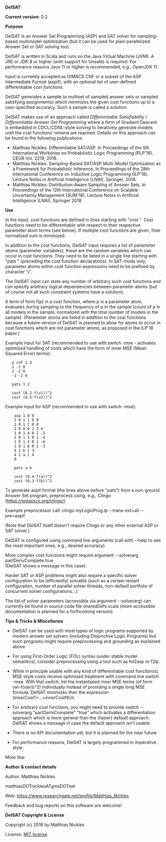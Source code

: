 **DelSAT**

**Current version:** 0.2

**Purpose**

DelSAT is an Answer Set Programming (ASP) and SAT solver for sampling-based multimodel optimization (but it can be
used for plain parallelized Answer Set or SAT solving too). 

DelSAT is written in Scala and runs on the Java Virtual Machine (JVM). A JRE or JDK 8 or higher (with support for Unsafe) is required. For performance reasons Java 11 or higher is recommended, e.g., OpenJDK 11.

Input is currently accepted as DIMACS CNF or a subset of the ASP Intermediate Format (aspif),
with an optional list of user-defined differentiable _cost functions_.

DelSAT generates a sample (a multiset of sampled answer sets or sampled satisfying assignments) which
minimizes the given cost functions up to a user-specified accuracy. Such a sample is called a _solution_. 

DelSAT makes use of an approach called _Differentiable Satisfiability_ / _Differentiable Answer Set Programming_ where
a form of Gradient Descent is embedded in CDCL/CDNL-style solving to iteratively generate models until the cost functions' minima are reached.
Details on this approach can be found in the following publications:

- Matthias Nickles: Differentiable SAT/ASP. In Proceedings of the 5th International Workshop on Probabilistic Logic Programming (PLP'18). CEUR Vol. 2219, 2018.
- Matthias Nickles: Sampling-Based SAT/ASP Multi-Model Optimization as a Framework for Probabilistic Inference. 
  In Proceedings of the 28th International Conference on Inductive Logic Programming (ILP'18). Lecture Notes in Artificial Intelligence (LNAI), Springer, 2018.
- Matthias Nickles: Distribution-Aware Sampling of Answer Sets. In Proceedings of the 12th International Conference on 
  Scalable Uncertainty Management (SUM'18). Lecture Notes in Artificial Intelligence (LNAI), Springer 2018.

**Use**

In the input, cost functions are defined in lines starting with "cost ". Cost functions need to be 
differentiable with respect to their respective parameter atom terms (see below). If multiple cost functions
are given, their normalized sum is minimized.

In addition to the cost functions, DelSAT input requires a list of _parameter atoms_ (parameter variables); these are the random variables which 
can occur in cost functions. They need to be listed in a single line starting with "pats " (preceding the cost function declarations). 
In SAT-mode only, parameter atoms within cost function expressions need to be prefixed by character 'v'. 

The DelSAT input can state any number of arbitrary such cost functions and can specify arbitrary 
logical dependencies between parameter atoms (but of course not all such constraint systems have 
a solution).

A term of form f(p) in a cost function, where p is a parameter atom, evaluates during sampling to 
the frequency of p in the sample (count of p in all models in the sample, normalized with the total number of models in the sample). 
(Parameter atoms are listed in addition to the cost functions because a future version of DelSAT is planned to allow for
atoms to occur in cost functions which are not parameter atoms, as proposed in the ILP'18 paper.)

Example input for SAT (recommended to use with switch -mse - activates optimized handling of costs which have the form of inner MSE (Mean Squared Error) terms):

       p cnf 2 3
       1 -1 0
       2 -2 0
       -1 -2 0
    
       pats 1 2
    
       cost (0.2-f(v1))^2
       cost (0.5-f(v2))^2
           
Example input for ASP (recommended to use with switch -mse):

        asp 1 0 0
        1 0 1 1 0 0
        1 0 1 2 0 0
        1 0 0 0 2 3 4
        1 0 1 4 0 1 -5
        1 0 1 5 0 1 -4
        1 0 1 3 0 1 -6
        1 0 1 6 0 1 -3
        4 1 b 1 3
        4 1 a 1 4
        0
        
        pats a b
        
        cost (0.4-f(a))^2
        cost (0.3-f(b))^2
           
To generate aspif format (the lines above before "pats") from a non-ground Answer Set program, preprocess
using, e.g., Clingo (https://potassco.org/clingo/). 

Example preprocessor call: clingo myLogicProg.lp --trans-ext=all --pre=aspif

(Note that DelSAT itself doesn't require Clingo or any other external ASP or SAT solver.)
 
DelSAT is configured using command line arguments (call with --help to see the most important ones,
e.g., desired accuracy). 

More complex cost functions might require argument --solverarg partDerivComplete true  
(DelSAT shows a message in this case).

Harder SAT or ASP problems might also require a specific solver configuration to be (efficiently) solvable 
(such as a certain restart configuration, number of parallel solver threads, non-default portfolio of concurrent solver configurations...). 

The list of solver parameters (accessible via argument --solverarg) can currently be
found in source code file sharedDefs.scala (more accessible documentation is planned for a forthcoming version).

**Tips & Tricks & Miscellanea**

- DelSAT can be used with most types of logic programs supported by modern answer set solvers (including Disjunctive Logic Programs) but such programs might require preprocessing and grounding as explained above

- For using First-Order Logic (FOL) syntax (under stable model semantics), consider preprocessing using a tool such as fol2asp or f2lp.

- While in principle usable with any kind of differentiable cost function(s), MSE-style costs receive optimized treatment with 
command line switch -mse. With that switch, list the instantiated inner MSE terms (of form (wi-f(vari))^2) 
individually instead of providing a single long MSE formula. DelSAT minimizes then the expression (innerCost1+...+innerCostN)/n.

- For arbitrary cost functions, you might need to provide switch --solverarg "partDerivComplete" "true" which activates a 
differentiation approach which is more general than the (faster) default approach. DelSAT shows a message in case 
the default approach isn't usable.

- There is no API documentation yet, but it is planned for the near future

- For performance reasons, DelSAT is largely programmed in imperative style. 

More tbw. 

**Author & contact details**

Author: Matthias Nickles 

matthiasDOTnicklesATgmxDOTnet

Web: https://www.researchgate.net/profile/Matthias_Nickles

Feedback and bug reports on this software are welcome!

**DelSAT Copyright & License**

 Copyright (c) 2018 by Matthias Nickles

License: [MIT license](https://github.com/MatthiasNickles/DelSAT/blob/master/LICENSE)
